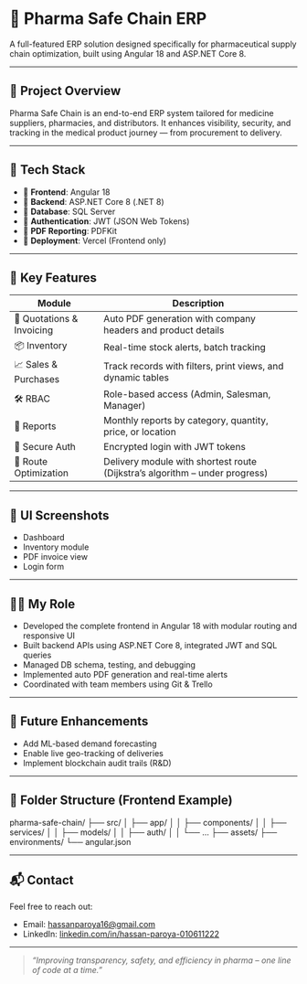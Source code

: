 # 💊 Pharma Safe Chain ERP

A full-featured ERP solution designed specifically for pharmaceutical supply chain optimization, built using Angular 18 and ASP.NET Core 8.

---

## 🚀 Project Overview

Pharma Safe Chain is an end-to-end ERP system tailored for medicine suppliers, pharmacies, and distributors. It enhances visibility, security, and tracking in the medical product journey — from procurement to delivery.

---

## 🧰 Tech Stack

- 🔹 **Frontend**: Angular 18  
- 🔹 **Backend**: ASP.NET Core 8 (.NET 8)  
- 🔹 **Database**: SQL Server  
- 🔹 **Authentication**: JWT (JSON Web Tokens)  
- 🔹 **PDF Reporting**: PDFKit  
- 🔹 **Deployment**: Vercel (Frontend only)

---

## 🔑 Key Features

| Module | Description |
|--------|-------------|
| 🧾 Quotations & Invoicing | Auto PDF generation with company headers and product details |
| 📦 Inventory | Real-time stock alerts, batch tracking |
| 📈 Sales & Purchases | Track records with filters, print views, and dynamic tables |
| 🛠️ RBAC | Role-based access (Admin, Salesman, Manager) |
| 📑 Reports | Monthly reports by category, quantity, price, or location |
| 🔐 Secure Auth | Encrypted login with JWT tokens |
| 📍 Route Optimization | Delivery module with shortest route (Dijkstra’s algorithm – under progress)

---

## 📸 UI Screenshots

- Dashboard
- Inventory module
- PDF invoice view
- Login form

---

## 👨‍💻 My Role

- Developed the complete frontend in Angular 18 with modular routing and responsive UI
- Built backend APIs using ASP.NET Core 8, integrated JWT and SQL queries
- Managed DB schema, testing, and debugging
- Implemented auto PDF generation and real-time alerts
- Coordinated with team members using Git & Trello

---

## 🧠 Future Enhancements

- Add ML-based demand forecasting
- Enable live geo-tracking of deliveries
- Implement blockchain audit trails (R&D)

---

## 📂 Folder Structure (Frontend Example)

pharma-safe-chain/
├── src/
│ ├── app/
│ │ ├── components/
│ │ ├── services/
│ │ ├── models/
│ │ ├── auth/
│ │ └── ...
├── assets/
├── environments/
└── angular.json


---

## 📬 Contact

Feel free to reach out:

- Email: hassanparoya16@gmail.com  
- LinkedIn: [linkedin.com/in/hassan-paroya-010611222](https://linkedin.com/in/hassan-paroya-010611222)

---

> _“Improving transparency, safety, and efficiency in pharma – one line of code at a time.”_

